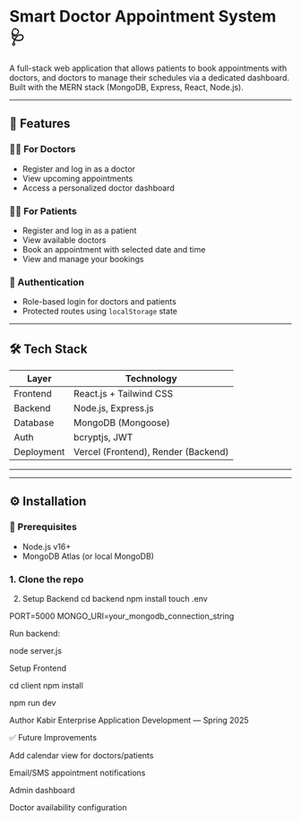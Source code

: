 # Smart Doctor Appointment System 🩺

A full-stack web application that allows patients to book appointments with doctors, and doctors to manage their schedules via a dedicated dashboard. Built with the MERN stack (MongoDB, Express, React, Node.js).

---

## 🚀 Features

### 👨‍⚕️ For Doctors
- Register and log in as a doctor
- View upcoming appointments
- Access a personalized doctor dashboard

### 🧑‍💻 For Patients
- Register and log in as a patient
- View available doctors
- Book an appointment with selected date and time
- View and manage your bookings

### 🔐 Authentication
- Role-based login for doctors and patients
- Protected routes using `localStorage` state

---

## 🛠️ Tech Stack

| Layer       | Technology           |
|-------------|----------------------|
| Frontend    | React.js + Tailwind CSS |
| Backend     | Node.js, Express.js  |
| Database    | MongoDB (Mongoose)   |
| Auth        | bcryptjs, JWT        |
| Deployment  | Vercel (Frontend), Render (Backend) |

---


---

## ⚙️ Installation

### 🔧 Prerequisites
- Node.js v16+
- MongoDB Atlas (or local MongoDB)

### 1. Clone the repo

2. Setup Backend
cd backend
npm install
touch .env

PORT=5000
MONGO_URI=your_mongodb_connection_string

Run backend:

node server.js



Setup Frontend

cd client
npm install

npm run dev


Author
Kabir
Enterprise Application Development — Spring 2025

✅ Future Improvements

Add calendar view for doctors/patients

Email/SMS appointment notifications

Admin dashboard

Doctor availability configuration







